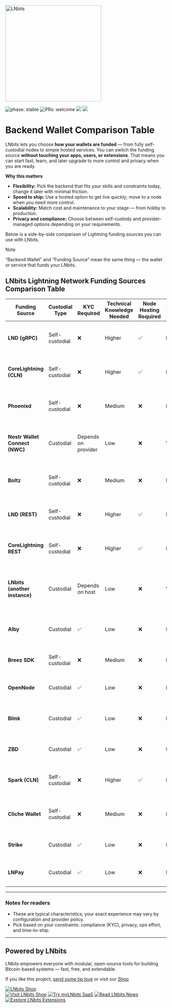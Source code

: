 <a href="https://lnbits.com" target="_blank" rel="noopener noreferrer">
  <picture>
    <source media="(prefers-color-scheme: dark)" srcset="https://i.imgur.com/QE6SIrs.png">
    <img src="https://i.imgur.com/fyKPgVT.png" alt="LNbits" style="width:300px">
  </picture>
</a>

![phase: stable](https://img.shields.io/badge/phase-stable-2EA043)
![PRs: welcome](https://img.shields.io/badge/PRs-Welcome-yellow)
[<img src="https://img.shields.io/badge/community_chat-Telegram-24A1DE">](https://t.me/lnbits)
[<img src="https://img.shields.io/badge/supported_by-%3E__OpenSats-f97316">](https://opensats.org)


# Backend Wallet Comparison Table

LNbits lets you choose **how your wallets are funded** — from fully self-custodial nodes to simple hosted services. You can switch the funding source **without touching your apps, users, or extensions**. That means you can start fast, learn, and later upgrade to more control and privacy when you are ready.

**Why this matters**
- **Flexibility:** Pick the backend that fits your skills and constraints today, change it later with minimal friction.
- **Speed to ship:** Use a hosted option to get live quickly; move to a node when you need more control.
- **Scalability:** Match cost and maintenance to your stage — from hobby to production.
- **Privacy and compliance:** Choose between self-custody and provider-managed options depending on your requirements.

Below is a side-by-side comparison of Lightning funding sources you can use with LNbits.

> [!NOTE]
> “Backend Wallet” and “Funding Source” mean the same thing — the wallet or service that funds your LNbits.

## LNbits Lightning Network Funding Sources Comparison Table

| **Funding Source** | **Custodial Type** | **KYC Required** | **Technical Knowledge Needed** | **Node Hosting Required** | **Privacy Level** | **Liquidity Management** | **Ease of Setup** | **Maintenance Effort** | **Cost Implications** | **Scalability** | **Notes** |
| --- | --- | --- | --- | --- | --- | --- | --- | --- | --- | --- | --- |
| **LND (gRPC)** | Self-custodial | ❌ | Higher | ✅ | High | Manual | Moderate | High | Infrastructure cost and channel opening fees | High | gRPC interface for LND; suitable for advanced integrations. |
| **CoreLightning (CLN)** | Self-custodial | ❌ | Higher | ✅ | High | Manual | Moderate | High | Infrastructure cost and channel opening fees | High | Requires setting up and managing your own CLN node. |
| **Phoenixd** | Self-custodial | ❌ | Medium | ❌ | Medium | Automatic | Moderate | Low | Minimal fees | Medium | Mobile wallet backend; suitable for mobile integrations. |
| **Nostr Wallet Connect (NWC)** | Custodial | Depends on provider | Low | ❌ | Variable | Provider-managed | Easy | Low | May incur fees | Medium | Connects via Nostr protocol; depends on provider's policies. |
| **Boltz** | Self-custodial | ❌ | Medium | ❌ | Medium | Provider-managed | Moderate | Moderate | Minimal fees | Medium | Uses submarine swaps; connects to Boltz client. |
| **LND (REST)** | Self-custodial | ❌ | Higher | ✅ | High | Manual | Moderate | High | Infrastructure cost and channel opening fees | High | REST interface for LND; suitable for web integrations. |
| **CoreLightning REST** | Self-custodial | ❌ | Higher | ✅ | High | Manual | Moderate | High | Infrastructure cost and channel opening fees | High | REST interface for CLN; suitable for web integrations. |
| **LNbits (another instance)** | Custodial | Depends on host | Low | ❌ | Variable | Provider-managed | Easy | Low | May incur hosting fees | Medium | Connects to another LNbits instance; depends on host's policies. |
| **Alby** | Custodial | ✅ | Low | ❌ | Low | Provider-managed | Easy | Low | Transaction fees apply | Medium | Browser extension wallet; suitable for web users. |
| **Breez SDK** | Self-custodial | ❌ | Medium | ❌ | High | Automatic | Moderate | Low | Minimal fees | Medium | SDK for integrating Breez wallet functionalities. |
| **OpenNode** | Custodial | ✅ | Low | ❌ | Low | Provider-managed | Easy | Low | Transaction fees apply | Medium | Third-party service; suitable for merchants. |
| **Blink** | Custodial | ✅ | Low | ❌ | Low | Provider-managed | Easy | Low | Transaction fees apply | Medium | Third-party service; focuses on mobile integrations. |
| **ZBD** | Custodial | ✅ | Low | ❌ | Low | Provider-managed | Easy | Low | Transaction fees apply | Medium | Gaming-focused payment platform. |
| **Spark (CLN)** | Self-custodial | ❌ | Higher | ✅ | High | Manual | Moderate | High | Infrastructure cost and channel opening fees | High | Web interface for CLN; requires Spark server setup. |
| **Cliche Wallet** | Self-custodial | ❌ | Medium | ❌ | Medium | Manual | Moderate | Moderate | Minimal fees | Medium | Lightweight wallet; suitable for embedded systems. |
| **Strike** | Custodial | ✅ | Low | ❌ | Low | Provider-managed | Easy | Low | Transaction fees apply | Medium | Third-party service; suitable for quick setups. |
| **LNPay** | Custodial | ✅ | Low | ❌ | Low | Provider-managed | Easy | Low | Transaction fees apply | Medium | Third-party service; suitable for quick setups. |

---

### Notes for readers
- These are typical characteristics; your exact experience may vary by configuration and provider policy.
- Pick based on your constraints: compliance (KYC), privacy, ops effort, and time-to-ship.

---

## Powered by LNbits

LNbits empowers everyone with modular, open-source tools for building Bitcoin-based systems — fast, free, and extendable.

If you like this project, [send some tip love](https://demo.lnbits.com/tipjar/DwaUiE4kBX6mUW6pj3X5Kg) or visit our [Shop](https://shop.lnbits.de)

[![LNbits Shop](https://demo.lnbits.com/static/images/bitcoin-shop-banner.png)](https://shop.lnbits.com/)  
[![Visit LNbits Shop](https://img.shields.io/badge/Visit-LNbits%20Shop-7C3AED?logo=shopping-cart\&logoColor=white\&labelColor=5B21B6)](https://shop.lnbits.com/)
[![Try myLNbits SaaS](https://img.shields.io/badge/Try-myLNbits%20SaaS-2563EB?logo=lightning\&logoColor=white\&labelColor=1E40AF)](https://my.lnbits.com/login)
[![Read LNbits News](https://img.shields.io/badge/Read-LNbits%20News-F97316?logo=rss\&logoColor=white\&labelColor=C2410C)](https://news.lnbits.com/)
[![Explore LNbits Extensions](https://img.shields.io/badge/Explore-LNbits%20Extensions-10B981?logo=puzzle-piece\&logoColor=white\&labelColor=065F46)](https://extensions.lnbits.com/)
